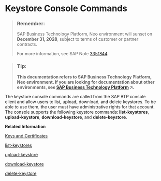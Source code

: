 <!-- loio20b6fbde34b1438dbceb83e1c5e42411 -->

# Keystore Console Commands

> ### Remember:  
> SAP Business Technology Platform, Neo environment will sunset on **December 31, 2028**, subject to terms of customer or partner contracts.
> 
> For more information, see SAP Note [3351844](https://launchpad.support.sap.com/#/notes/3351844).

> ### Tip:  
> **This documentation refers to SAP Business Technology Platform, Neo environment. If you are looking for documentation about other environments, see [SAP Business Technology Platform](https://help.sap.com/viewer/65de2977205c403bbc107264b8eccf4b/Cloud/en-US/6a2c1ab5a31b4ed9a2ce17a5329e1dd8.html "SAP Business Technology Platform (SAP BTP) is an integrated offering comprised of four technology portfolios: database and data management, application development and integration, analytics, and intelligent technologies. The platform offers users the ability to turn data into business value, compose end-to-end business processes, and build and extend SAP applications quickly.") :arrow_upper_right:.**

The keystore console commands are called from the SAP BTP console client and allow users to list, upload, download, and delete keystores. To be able to use them, the user must have administrative rights for that account. The console supports the following keystore commands: **list-keystores**, **upload-keystore**, **download-keystore**, and **delete-keystore**.

**Related Information**  


[Keys and Certificates](keys-and-certificates-3735938.md)

[list-keystores](../50-administration-and-ops-neo/list-keystores-fa3c4af.md "This command is used to list the available keystores. You can list keystores on subaccount, application, and subscription levels.")

[upload-keystore](../50-administration-and-ops-neo/upload-keystore-dea2506.md "This command is used to upload a keystore by uploading the keystore file. You can upload keystores on subaccount, application, and subscription levels.")

[download-keystore](../50-administration-and-ops-neo/download-keystore-b45597c.md "This command is used to download a keystore by downloading the keystore file. You can download keystores on subaccount, application, and subscription levels.")

[delete-keystore](../50-administration-and-ops-neo/delete-keystore-0c8539c.md "This command is used to delete a keystore by deleting the keystore file. You can delete keystores on subaccount, application, and subscription levels.")

